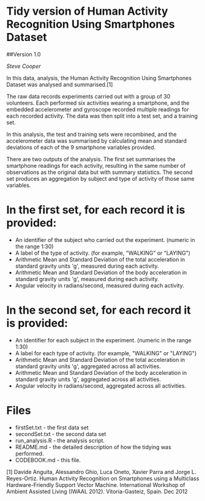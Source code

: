 # Tidy version of Human Activity Recognition Using Smartphones Dataset
##Version 1.0

*Steve Cooper*

In this data, analysis, the Human Activity Recognition Using Smartphones Dataset was analysed and summarised.[1]

The raw data records experiments carried out with a group of 30 volunteers. Each performed six activities wearing a smartphone, and the embedded accelerometer and gyroscope recorded multiple readings for each recorded activity. The data was then split into a test set, and a training set.

In this analysis, the test and training sets were recombined, and the accelerometer data was summarised by calculating mean and standard deviations of each of the 9 smartphone variables provided. 

There are two outputs of the analysis. The first set summarises the smartphone readings for each activity, resulting in the same number of observations as the original data but with summary statistics. The second set produces an aggregation by subject and type of activity of those same variables.

In the first set, for each record it is provided:
=================================================

- An identifier of the subject who carried out the experiment. (numeric in the range 1:30)
- A label of the type of activity. (for example, "WALKING" or "LAYING")
- Arithmetic Mean and Standard Deviation of the total acceleration in standard gravity units 'g', measured during each activity.
- Arithmetic Mean and Standard Deviation of the body acceleration in standard gravity units 'g', measured during each activity.
- Angular velocity in radians/second, measured during each activity.

In the second set, for each record it is provided:
=========================================

- An identifier for each subject in the experiment. (numeric in the range 1:30)
- A label for each type of activity.  (for example, "WALKING" or "LAYING")
- Arithmetic Mean and Standard Deviation of the total acceleration in standard gravity units 'g', aggregated across all activities.
- Arithmetic Mean and Standard Deviation of the body acceleration in standard gravity units 'g', aggregated across all activities.
- Angular velocity in radians/second, aggregated across all activities.

Files
=====

- firstSet.txt - the first data set
- secondSet.txt - the second data set
- run_analysis.R - the analysis script.
- README.md - the detailed description of how the tidying was performed.
- CODEBOOK.md - this file.

[1] Davide Anguita, Alessandro Ghio, Luca Oneto, Xavier Parra and Jorge L. Reyes-Ortiz. Human Activity Recognition on Smartphones using a Multiclass Hardware-Friendly Support Vector Machine. International Workshop of Ambient Assisted Living (IWAAL 2012). Vitoria-Gasteiz, Spain. Dec 2012

